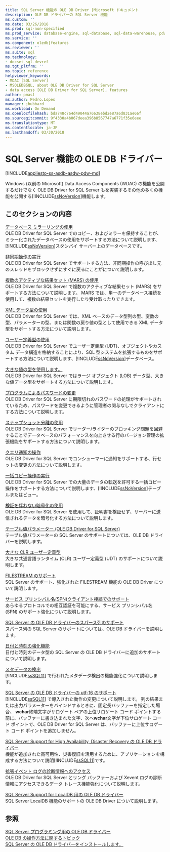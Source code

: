```yaml
---
title: SQL Server 機能の OLE DB Driver |Microsoft ドキュメント
description: OLE DB ドライバーの SQL Server 機能
ms.custom: ''
ms.date: 03/26/2018
ms.prod: sql-non-specified
ms.prod_service: database-engine, sql-database, sql-data-warehouse, pdw
ms.service: ''
ms.component: oledb|features
ms.reviewer: ''
ms.suite: sql
ms.technology:
- docset-sql-devref
ms.tgt_pltfrm: ''
ms.topic: reference
helpviewer_keywords:
- MDAC [SQL Server]
- MSOLEDBSQL, about OLE DB Driver for SQL Server
- data access [OLE DB Driver for SQL Server], features
author: pmasl
ms.author: Pedro.Lopes
manager: jhubbard
ms.workload: On Demand
ms.openlocfilehash: bda748c764d49044a76638ebd2e87a6d831ae66f
ms.sourcegitcommit: 9f4330a4b067deea396b8567747a6771f35e6eee
ms.translationtype: MT
ms.contentlocale: ja-JP
ms.lasthandoff: 03/30/2018
---
```

# <a name="ole-db-driver-for-sql-server-features"></a>SQL Server 機能の OLE DB ドライバー
[!INCLUDE[appliesto-ss-asdb-asdw-pdw-md](../../../includes/appliesto-ss-asdb-asdw-pdw-md.md)]

  Windows (以前の Microsoft) Data Access Components (WDAC) の機能を公開するだけでなく OLE DB Driver for SQL Server もを実装するその他の多くの機能を公開する[!INCLUDE[ssNoVersion](../../../includes/ssnoversion-md.md)]機能します。  
  
## <a name="in-this-section"></a>このセクションの内容    
 [データベース ミラーリングの使用](../../oledb/features/using-database-mirroring.md)  
 OLE DB Driver for SQL Server でのコピー、およびミラーを保持することが、ミラー化されたデータベースの使用をサポートする方法について説明します、[!INCLUDE[ssNoVersion](../../../includes/ssnoversion-md.md)]スタンバイ サーバー上のデータベースです。  
  
 [非同期操作の実行](../../oledb/features/performing-asynchronous-operations.md)  
 OLE DB Driver for SQL Server でサポートする方法、非同期操作の呼び出し元のスレッドをブロックせずにすぐに戻るにことがについて説明します。  
  
 [複数のアクティブな結果セット &#40;MARS&#41; の使用](../../oledb/features/using-multiple-active-result-sets-mars.md)  
 OLE DB Driver for SQL Server で複数のアクティブな結果セット (MARS) をサポートする方法について説明します。 MARS では、単一のデータベース接続を使用して、複数の結果セットを実行したり受け取ったりできます。  
  
 [XML データ型の使用](../../oledb/features/using-xml-data-types.md)  
 OLE DB Driver for SQL Server では、XML ベースのデータ型列の型、変数の型、パラメーターの型、または関数の戻り値の型として使用できる XML データ型をサポートする方法について説明します。  
  
 [ユーザー定義型の使用](../../oledb/features/using-user-defined-types.md)  
 OLE DB Driver for SQL Server でユーザー定義型 (UDT)、オブジェクトやカスタム データ構造を格納することにより、SQL 型システムを拡張するものをサポートする方法について説明します、[!INCLUDE[ssNoVersion](../../../includes/ssnoversion-md.md)]データベース。  
  
 [大きな値の型を使用します。](../../oledb/features/using-large-value-types.md)  
 OLE DB Driver for SQL Server ではラージ オブジェクト (LOB) データ型、大きな値データ型をサポートする方法について説明します。  
  
 [プログラムによるパスワードの変更](../../oledb/features/changing-passwords-programmatically.md)  
 OLE DB Driver for SQL Server に期限切れのパスワードの処理がサポートされているため、パスワードを変更できるように管理者の関与なしでクライアントにする方法について説明します。  
  
 [スナップショット分離の使用](../../oledb/features/working-with-snapshot-isolation.md)  
 OLE DB Driver for SQL Server でリーダー/ライターのブロッキング問題を回避することでデータベースのパフォーマンスを向上させる行のバージョン管理の拡張機能をサポートする方法について説明します。  
  
 [クエリ通知の操作](../../oledb/features/working-with-query-notifications.md)  
 OLE DB Driver for SQL Server でコンシューマーに通知をサポートする、行セットの変更の方法について説明します。  
  
 [一括コピー操作の実行](../../oledb/features/performing-bulk-copy-operations.md)  
 OLE DB Driver for SQL Server での大量のデータの転送を許可する一括コピー操作をサポートする方法について説明します、[!INCLUDE[ssNoVersion](../../../includes/ssnoversion-md.md)]テーブルまたはビュー。  
  
 [検証を伴わない暗号化の使用](../../oledb/features/using-encryption-without-validation.md)  
 OLE DB Driver for SQL Server を使用して、証明書を検証せず、サーバーに送信されるデータを暗号化する方法について説明します。  
  
 [テーブル値パラメーター &#40;OLE DB Driver for SQL Server&#41;](../../oledb/features/table-valued-parameters-oledb-driver-for-sql-server.md)  
 テーブル値パラメーターの SQL Server のサポートについては、OLE DB ドライバーを説明します。  
  
 [大きな CLR ユーザー定義型](../../oledb/features/large-clr-user-defined-types.md)  
 大きな共通言語ランタイム (CLR) ユーザー定義型 (UDT) のサポートについて説明します。  
  
 [FILESTREAM のサポート](../../oledb/features/filestream-support.md)  
 SQL Server のサポート、強化された FILESTREAM 機能の OLE DB Driver について説明します。  
  
 [サービス プリンシパル名&#40;SPN&#41;クライアント接続でのサポート](../../oledb/features/service-principal-name-spn-support-in-client-connections.md)  
 あらゆるプロトコルでの相互認証を可能にする、サービス プリンシパル名 (SPN) のサポート強化について説明します。  
  
 [SQL Server の OLE DB ドライバーのスパース列のサポート](../../oledb/features/sparse-columns-support-in-oledb-driver-for-sql-server.md)  
 スパース列の SQL Server のサポートについては、OLE DB ドライバーを説明します。  
  
 [日付と時刻の強化機能](../../oledb/features/date-and-time-improvements.md)  
 日付と時刻のデータ型の SQL Server の OLE DB ドライバーに追加のサポートについて説明します。  
  
 [メタデータの検出](../../oledb/features/metadata-discovery.md)  
 [!INCLUDE[ssSQL11](../../../includes/sssql11-md.md)] で行われたメタデータ検出の機能強化について説明します。  
  
 [SQL Server の OLE DB ドライバーの utf-16 のサポート](../../oledb/features/utf-16-support-in-oledb-driver-for-sql-server.md)  
 [!INCLUDE[ssSQL11](../../../includes/sssql11-md.md)] で導入された動作の変更について説明します。 列の結果または出力パラメーターをバインドするときに、固定長バッファーを指定した場合、 **wchar**終端文字がサロゲート ペアの上位サロゲート コード ポイントする前に、バッファーに書き込まれた文字、次へ**wchar**文字が下位サロゲート コード ポイントで、OLE DB Driver for SQL Server は、バッファーに上位サロゲート コード ポイントを追加しません。  
  
 [SQL Server Support for High Availability, Disaster Recovery の OLE DB ドライバー](../../oledb/features/oledb-driver-for-sql-server-support-for-high-availability-disaster-recovery.md)  
 機能が追加された高可用性、災害復旧を活用するために、アプリケーションを構成する方法について説明[!INCLUDE[ssSQL11](../../../includes/sssql11-md.md)]です。  
  
 [拡張イベント ログの診断情報へのアクセス](../../oledb/features/accessing-diagnostic-information-in-the-extended-events-log.md)  
 OLE DB Driver for SQL Server とリング バッファーおよび Xevent ログの診断情報にアクセスできるデータ トレース機能強化について説明します。  
  
 [SQL Server Support for LocalDB 用の OLE DB ドライバー](../../oledb/features/oledb-driver-for-sql-server-support-for-localdb.md)  
 SQL Server LocalDB 機能のサポートの OLE DB Driver について説明します。  
  
## <a name="see-also"></a>参照  
 [SQL Server プログラミング用の OLE DB ドライバー](../../oledb/oledb-driver-for-sql-server-programming.md)      
 [OLE DB の操作方法に関するトピック](../../oledb/ole-db-how-to/ole-db-how-to-topics.md)   
 [SQL Server の OLE DB ドライバーをインストールします。](../../oledb/applications/installing-oledb-driver-for-sql-server.md)  
  
  
